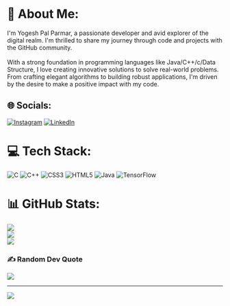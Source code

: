 # 💫 About Me:
 I'm Yogesh Pal Parmar, a passionate developer and avid explorer of the digital realm. I'm thrilled to share my journey through code and projects with the GitHub community.<br><br> With a strong foundation in programming languages like Java/C++/c/Data Structure, I love creating innovative solutions to solve real-world problems. From crafting elegant algorithms to building robust applications, I'm driven by the desire to make a positive impact with my code.


## 🌐 Socials:
[![Instagram](https://img.shields.io/badge/Instagram-%23E4405F.svg?logo=Instagram&logoColor=white)](https://instagram.com/yogeshparmar5859) [![LinkedIn](https://img.shields.io/badge/LinkedIn-%230077B5.svg?logo=linkedin&logoColor=white)](https://linkedin.com/in/https://www.linkedin.com/in/yogesh-pal-parmar-11a191206/) 

# 💻 Tech Stack:
![C](https://img.shields.io/badge/c-%2300599C.svg?style=for-the-badge&logo=c&logoColor=white) ![C++](https://img.shields.io/badge/c++-%2300599C.svg?style=for-the-badge&logo=c%2B%2B&logoColor=white) ![CSS3](https://img.shields.io/badge/css3-%231572B6.svg?style=for-the-badge&logo=css3&logoColor=white) ![HTML5](https://img.shields.io/badge/html5-%23E34F26.svg?style=for-the-badge&logo=html5&logoColor=white) ![Java](https://img.shields.io/badge/java-%23ED8B00.svg?style=for-the-badge&logo=java&logoColor=white) ![TensorFlow](https://img.shields.io/badge/TensorFlow-%23FF6F00.svg?style=for-the-badge&logo=TensorFlow&logoColor=white)
# 📊 GitHub Stats:
![](https://github-readme-stats.vercel.app/api?username=Yogesh9389&theme=blue-green&hide_border=false&include_all_commits=false&count_private=false)<br/>
![](https://github-readme-streak-stats.herokuapp.com/?user=Yogesh9389&theme=blue-green&hide_border=false)<br/>
![](https://github-readme-stats.vercel.app/api/top-langs/?username=Yogesh9389&theme=blue-green&hide_border=false&include_all_commits=false&count_private=false&layout=compact)

### ✍️ Random Dev Quote
![](https://quotes-github-readme.vercel.app/api?type=horizontal&theme=merko)

---
[![](https://visitcount.itsvg.in/api?id=Yogesh9389&icon=2&color=0)](https://visitcount.itsvg.in)

<!-- Proudly created with GPRM ( https://gprm.itsvg.in ) -->
